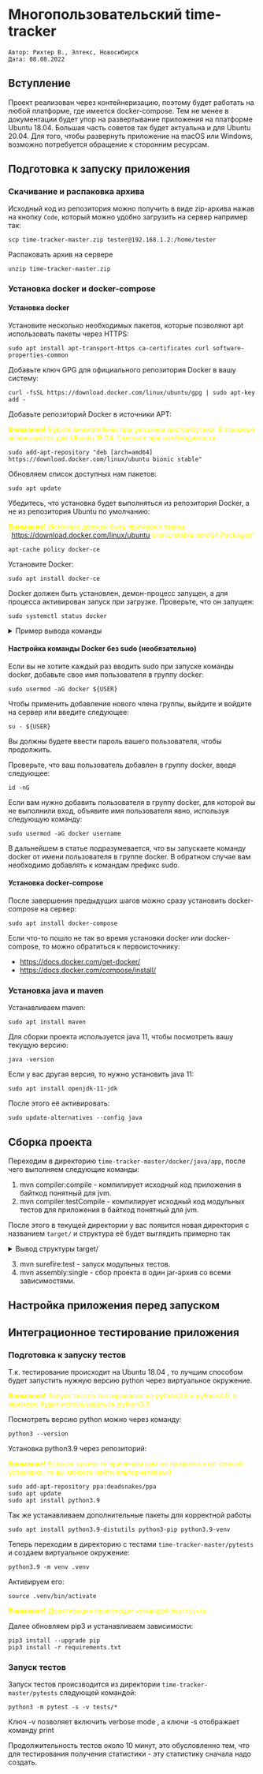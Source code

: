 # Многопользовательский time-tracker
```
Автор: Рихтер В., Элтекс, Новосибирск
Дата: 08.08.2022
```

## Вступление

Проект реализован через контейнеризацию, поэтому будет работать на любой платформе, где имеется docker-compose.
Тем не менее в документации будет упор на развертывание приложения на платформе Ubuntu 18.04.
Большая часть советов так будет актуальна и для Ubuntu 20.04.
Для того, чтобы развернуть приложение на macOS или Windows, возможно потребуется обращение к сторонним ресурсам.

## Подготовка к запуску приложения

### Скачивание и распаковка архива

Исходный код из репозитория можно получить в виде zip-архива нажав на кнопку `Code`, который можно удобно загрузить на сервер например так:
```
scp time-tracker-master.zip tester@192.168.1.2:/home/tester
``` 

Распаковать архив на сервере
```
unzip time-tracker-master.zip
```

### Установка docker и docker-compose

#### Установка docker

Установите несколько необходимых пакетов, которые позволяют apt использовать пакеты через HTTPS:
```
sudo apt install apt-transport-https ca-certificates curl software-properties-common
```

Добавьте ключ GPG для официального репозитория Docker в вашу систему:
```
curl -fsSL https://download.docker.com/linux/ubuntu/gpg | sudo apt-key add -
```

Добавьте репозиторий Docker в источники APT:

<span style="color:yellow">**Внимание!** Будьте внимательны при указании дистрибутива. В примере используется для Ubuntu 18.04. Смените при необходимости</span>
```
sudo add-apt-repository "deb [arch=amd64] https://download.docker.com/linux/ubuntu bionic stable"
```

Обновляем список доступных нам пакетов:
```
sudo apt update
```

Убедитесь, что установка будет выполняться из репозитория Docker, а не из репозитория Ubuntu по умолчанию:

<span style="color:yellow">**Внимание!** Источник должен быть примерно таким: "https://download.docker.com/linux/ubuntu bionic/stable amd64 Packages"</span>
```
apt-cache policy docker-ce
```

Установите Docker:
```
sudo apt install docker-ce
```

Docker должен быть установлен, демон-процесс запущен, а для процесса активирован запуск при загрузке. Проверьте, что он запущен:
```
sudo systemctl status docker
```

<details>
  <summary>Пример вывода команды</summary>

  ```
  ● docker.service - Docker Application Container Engine
   Loaded: loaded (/lib/systemd/system/docker.service; enabled; vendor preset: enabled)
   Active: active (running) since Thu 2022-08-04 05:52:56 UTC; 20s ago
     Docs: https://docs.docker.com
 Main PID: 9674 (dockerd)
    Tasks: 9
   CGroup: /system.slice/docker.service
           └─9674 /usr/bin/dockerd -H fd:// --containerd=/run/containerd/containerd.sock
  ```
</details>

#### Настройка команды Docker без sudo (необязательно)

Если вы не хотите каждый раз вводить sudo при запуске команды docker, добавьте свое имя пользователя в группу docker:
```
sudo usermod -aG docker ${USER}
```

Чтобы применить добавление нового члена группы, выйдите и войдите на сервер или введите следующее:
```
su - ${USER}
```
Вы должны будете ввести пароль вашего пользователя, чтобы продолжить.

Проверьте, что ваш пользователь добавлен в группу docker, введя следующее:
```
id -nG
```

Если вам нужно добавить пользователя в группу docker, для которой вы не выполнили вход, объявите имя пользователя явно, используя следующую команду:
```
sudo usermod -aG docker username
```

В дальнейшем в статье подразумевается, что вы запускаете команду docker от имени пользователя в группе docker. В обратном случае вам необходимо добавлять к командам префикс sudo.

#### Установка docker-compose

После завершения предыдущих шагов можно сразу установить docker-compose на сервер:
```
sudo apt install docker-compose
```

Если что-то пошло не так во время установки docker или docker-compose, то можно обратиться к первоисточнику:
- https://docs.docker.com/get-docker/
- https://docs.docker.com/compose/install/


### Установка java и maven

Устанавливаем maven:
```
sudo apt install maven
```

Для сборки проекта используется java 11, чтобы посмотреть вашу текущую версию:
```
java -version
```

Если у вас другая версия, то нужно установить java 11:
```
sudo apt install openjdk-11-jdk
```

После этого её активировать:
```
sudo update-alternatives --config java
```

## Сборка проекта

Переходим в директорию `time-tracker-master/docker/java/app`, после чего выполняем следующие команды:
1. mvn compiler:compile - компилирует исходный код приложения в байткод понятный для jvm.
2. mvn compiler:testCompile - компилирует исходный код модульных тестов для приложения в байткод понятный для jvm.

После этого в текущей директории у вас появится новая директория с названием `target/` и структура её будет выглядить примерно так

<details>
  <summary>Вывод структуры target/</summary>

  ```
target/
├── classes
│   └── com
│       └── github
│           └── FurianMan
├── generated-sources
│   └── annotations
├── generated-test-sources
│   └── test-annotations
├── maven-status
│   └── maven-compiler-plugin
│       ├── compile
│       │   └── default-cli
│       └── testCompile
│           └── default-cli
└── test-classes
    └── com
        └── github
            └── FurianMan
  ```
</details>

3. mvn surefire:test - запуск модульных тестов.
4. mvn assembly:single - сбор проекта в один jar-архив со всеми зависимостями.

## Настройка приложения перед запуском


## Интеграционное тестирование приложения

### Подготовка к запуску тестов

Т.к. тестирование происходит на Ubuntu 18.04 , то лучшим способом будет запустить нужную версию python через виртуальное окружение.

<span style="color:yellow">**Внимание!** Запуск тестов тестировался на python3.8 и python3.9, в примере будет использоваться python3.9</span>

Посмотреть версию python можно через команду:
```
python3 --version
```

Установка python3.9 через репозиторий:

<span style="color:yellow">**Внимание!** Если по каким-то причинам вам не нравится этот способ установки, то вы можете найти альтернативный</span>
```
sudo add-apt-repository ppa:deadsnakes/ppa 
sudo apt update 
sudo apt install python3.9
```

Так же устанавливаем дополнительные пакеты для корректной работы
```
sudo apt install python3.9-distutils python3-pip python3.9-venv 
``` 
Теперь переходим в директорию с тестами `time-tracker-master/pytests` и создаем виртуальное окружение:
```
python3.9 -m venv .venv
```
Активируем его:
```
source .venv/bin/activate
```
<span style="color:yellow">**Внимание!** Деактивация происходит командой `deactivate`</span>

Далее обновляем pip3 и устанавливаем зависимости:
```
pip3 install --upgrade pip
pip3 install -r requirements.txt
```

### Запуск тестов

Запуск тестов происзводится из директории `time-tracker-master/pytests` следующей командой:
```
python3 -m pytest -s -v tests/*
```
Ключ -v позволяет включить verbose mode , а ключи -s отображает команду print

Продолжительность тестов около 10 минут, это обусловленно тем, что для тестирования получения статистики - эту статистику сначала надо создать.